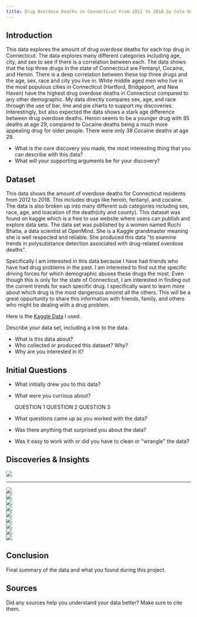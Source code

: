 ```yaml
---
title: Drug Overdose Deaths in Connecticut From 2012 to 2018 by Cole Doherty
---
```


## Introduction
This data explores the amount of drug overdose deaths for each top drug in Connecticut. The data explores many different categories including age, city, and sex to see if there is a correlation between each. The data shows that the top three drugs in the state of Connecticut are Fentanyl, Cocaine, and Heroin. There is a deep correlation between these top three drugs and the age, sex, race and city you live in. White middle aged men who live in the most populous cities in Connecticut (Hartford, Bridgeport, and New Haven) have the highest drug overdose deaths in Connecticut compared to any other demographic. My data directly compares sex, age, and race through the use of bar, line and pie charts to support my discoveries. Interestingly, but also expected the data shows a stark age difference between drug overdose deaths. Heroin seems to be a younger drug with 85 deaths at age 29, compared to Cocaine deaths being a much more appealing drug for older people. There were only 38 Cocaine deaths at age 29.
- What is the core discovery you made, the most interesting thing that you can describe with this data? 
- What will your supporting arguments be for your discovery?

## Dataset 

This data shows the amount of overdose deaths for Connecticut residents from 2012 to 2018. This includes drugs like heroin, fentanyl, and cocaine. The data is also broken up into many different sub categories including sex, race, age, and loacation of the death(city and county). This dataset was found on kaggle which is a free to use website where users can publish and explore data sets. The data set was published by a women named Ruchi Bhatia, a data scientist at OpenMind. She is a Kaggle grandmaster meaning she is well respected and reliable. She produced this data "to examine trends in polysubstance detection associated with drug-related overdose deaths".

Specifically I am interested in this data because I have had friends who have had drug problems in the past. I am interested to find out the specific driving forces for which demographic abuses these drugs the most. Even though this is only for the state of Connecticut, I am interested in finding out the current trends for each specific drug. I specifically want to learn more about which drug is the most dangerous amonst all the others. This will be a great oppurtunity to share this information with friends, family, and others who might be dealing with a drug problem. 

Here is the [Kaggle Data](https://www.kaggle.com/ruchi798/drug-overdose-deaths) I used.

Describe your data set, including a link to the data. 
- What is this data about?
- Who collected or produced this dataset? Why?
- Why are you interested in it?

## Initial Questions

- What initially drew you to this data? 
- What were you currious about? 

    QUESTION 1
    QUESTION 2
    QUESTION 3
  
- What questions came up as you worked with the data? 
- Was there anything that surprised you about the data?
- Was it easy to work with or did you have to clean or "wrangle" the data?

## Discoveries & Insights

<img src="https://cdn.discordapp.com/attachments/899489276700557352/949050124615692288/unknown.png">

---

<img src="https://media.discordapp.net/attachments/899489276700557352/949051357430702110/unknown.png?width=580&height=676">

<br />

<img src="https://media.discordapp.net/attachments/899489276700557352/949051785904021604/unknown.png?width=880&height=676">

<br />

<img src="https://media.discordapp.net/attachments/899489276700557352/949052157171224637/unknown.png?width=815&height=676">

<br />

<img src="https://media.discordapp.net/attachments/899489276700557352/949052415842340864/unknown.png?width=870&height=676">

<br />

<img src="https://media.discordapp.net/attachments/899489276700557352/949055992476352562/unknown.png?width=894&height=676">

<br />

<img src="https://media.discordapp.net/attachments/899489276700557352/949052988763275294/unknown.png?width=879&height=676">

<br />

<img src="https://media.discordapp.net/attachments/899489276700557352/949056292331339836/unknown.png?width=887&height=676">

<br />

<img src="https://media.discordapp.net/attachments/899489276700557352/949053570177703966/unknown.png?width=857&height=676">

<br />

<img src="https://media.discordapp.net/attachments/899489276700557352/949053807650828318/unknown.png?width=876&height=676">

<br />

## Conclusion

Final summary of the data and what you found during this project.

## Sources

Did any sources help you understand your data better? Make sure to cite them.
